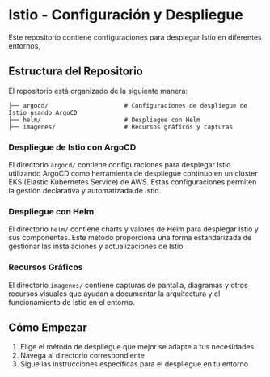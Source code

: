 # Istio - Configuración y Despliegue

Este repositorio contiene configuraciones para desplegar Istio en diferentes entornos, 

## Estructura del Repositorio
El repositorio está organizado de la siguiente manera:

```
├── argocd/                     # Configuraciones de despliegue de Istio usando ArgoCD
├── helm/                       # Despliegue con Helm
├── imagenes/                   # Recursos gráficos y capturas
```

### Despliegue de Istio con ArgoCD
El directorio `argocd/` contiene configuraciones para desplegar Istio utilizando ArgoCD como herramienta de despliegue continuo en un clúster EKS (Elastic Kubernetes Service) de AWS. Estas configuraciones permiten la gestión declarativa y automatizada de Istio.

### Despliegue con Helm
El directorio `helm/` contiene charts y valores de Helm para desplegar Istio y sus componentes. Este método proporciona una forma estandarizada de gestionar las instalaciones y actualizaciones de Istio.

### Recursos Gráficos
El directorio `imagenes/` contiene capturas de pantalla, diagramas y otros recursos visuales que ayudan a documentar la arquitectura y el funcionamiento de Istio en el entorno.

## Cómo Empezar
1. Elige el método de despliegue que mejor se adapte a tus necesidades
2. Navega al directorio correspondiente
3. Sigue las instrucciones específicas para el despliegue en tu entorno
